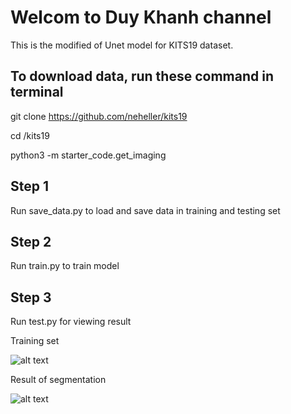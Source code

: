 # Welcom to Duy Khanh channel
This is the modified of Unet model for KITS19 dataset.

## To download data, run these command in terminal
git clone https://github.com/neheller/kits19

cd /kits19

python3 -m starter_code.get_imaging

## Step 1
Run save_data.py to load and save data in training and testing set

## Step 2
Run train.py to train model

## Step 3
Run test.py for viewing result 

Training set

![alt text](https://user-images.githubusercontent.com/64471569/140443598-ec0f5b66-0c8e-4d72-9cad-84587adb35f8.png)

Result of segmentation

![alt text](https://user-images.githubusercontent.com/64471569/140443924-00f301fc-6bf5-488f-bac4-3014bc72e3c2.png)
